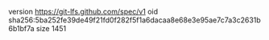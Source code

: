 version https://git-lfs.github.com/spec/v1
oid sha256:5ba252fe39de49f21fd0f282f5f1a6dacaa8e68e3e95ae7c7a3c2631b6b1bf7a
size 1451

